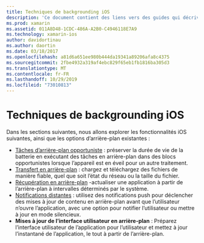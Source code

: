 ```yaml
---
title: Techniques de backgrounding iOS
description: 'Ce document contient des liens vers des guides qui décrivent différentes techniques d’arrière-plan dans iOS : tâches en arrière-plan, service de transfert en arrière-plan, récupération en arrière-plan et notifications à distance.'
ms.prod: xamarin
ms.assetid: 011A8D48-1CDC-486A-A2B0-C4946118E7A9
ms.technology: xamarin-ios
author: davidortinau
ms.author: daortin
ms.date: 03/18/2017
ms.openlocfilehash: a81d6a651ee980b444da19341a89206afa8c4375
ms.sourcegitcommit: 2fbe4932a319af4ebc829f65eb1fb1816ba305d3
ms.translationtype: MT
ms.contentlocale: fr-FR
ms.lasthandoff: 10/29/2019
ms.locfileid: "73010813"
---
```

# <a name="ios-backgrounding-techniques"></a>Techniques de backgrounding iOS

Dans les sections suivantes, nous allons explorer les fonctionnalités iOS suivantes, ainsi que les options d’arrière-plan existantes :

- [Tâches d’arrière-plan opportuniste](~/ios/app-fundamentals/backgrounding/ios-backgrounding-techniques/ios-backgrounding-with-tasks.md#background_tasks_in_iOS_7) : préserver la durée de vie de la batterie en exécutant des tâches en arrière-plan dans des blocs opportunistes lorsque l’appareil est en éveil pour un autre traitement.
- [Transfert en arrière-plan](~/ios/app-fundamentals/backgrounding/ios-backgrounding-techniques/ios-backgrounding-with-tasks.md#background-transfers) : chargez et téléchargez des fichiers de manière fiable, quel que soit l’état du réseau ou la taille du fichier.
- [Récupération en arrière-plan](~/ios/app-fundamentals/backgrounding/ios-backgrounding-techniques/updating-an-application-in-the-background.md#background_fetch) -actualiser une application à partir de l’arrière-plan à intervalles déterminés par le système.
- [Notifications distantes](~/ios/app-fundamentals/backgrounding/ios-backgrounding-techniques/updating-an-application-in-the-background.md#remote_notifications) : utilisez des notifications push pour déclencher des mises à jour de contenu en arrière-plan avant que l’utilisateur n’ouvre l’application, avec une option pour notifier l’utilisateur ou mettre à jour en mode silencieux.
- **Mises à jour de l’interface utilisateur en arrière-plan** : Préparez l’interface utilisateur de l’application pour l’utilisateur et mettez à jour l’instantané de l’application, le tout à partir de l’arrière-plan.
